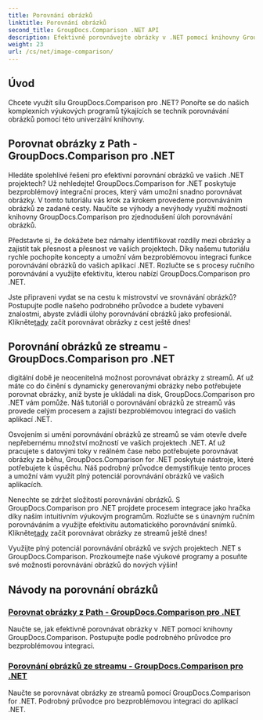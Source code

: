 ```yaml
---
title: Porovnání obrázků
linktitle: Porovnání obrázků
second_title: GroupDocs.Comparison .NET API
description: Efektivně porovnávejte obrázky v .NET pomocí knihovny GroupDocs.Comparison. Výukové programy krok za krokem pro bezproblémovou integraci z cesty nebo streamu.
weight: 23
url: /cs/net/image-comparison/
---
```


## Úvod

Chcete využít sílu GroupDocs.Comparison pro .NET? Ponořte se do našich komplexních výukových programů týkajících se technik porovnávání obrázků pomocí této univerzální knihovny.

## Porovnat obrázky z Path - GroupDocs.Comparison pro .NET

Hledáte spolehlivé řešení pro efektivní porovnání obrázků ve vašich .NET projektech? Už nehledejte! GroupDocs.Comparison for .NET poskytuje bezproblémový integrační proces, který vám umožní snadno porovnávat obrázky. V tomto tutoriálu vás krok za krokem provedeme porovnáváním obrázků ze zadané cesty. Naučíte se výhody a nevýhody využití možností knihovny GroupDocs.Comparison pro zjednodušení úloh porovnávání obrázků.

Představte si, že dokážete bez námahy identifikovat rozdíly mezi obrázky a zajistit tak přesnost a přesnost ve vašich projektech. Díky našemu tutoriálu rychle pochopíte koncepty a umožní vám bezproblémovou integraci funkce porovnávání obrázků do vašich aplikací .NET. Rozlučte se s procesy ručního porovnávání a využijte efektivitu, kterou nabízí GroupDocs.Comparison pro .NET.

 Jste připraveni vydat se na cestu k mistrovství ve srovnávání obrázků? Postupujte podle našeho podrobného průvodce a budete vybaveni znalostmi, abyste zvládli úlohy porovnávání obrázků jako profesionál. Klikněte[tady](./compare-images-from-path/) začít porovnávat obrázky z cest ještě dnes!

## Porovnání obrázků ze streamu - GroupDocs.Comparison pro .NET

digitální době je neocenitelná možnost porovnávat obrázky z streamů. Ať už máte co do činění s dynamicky generovanými obrázky nebo potřebujete porovnat obrázky, aniž byste je ukládali na disk, GroupDocs.Comparison pro .NET vám pomůže. Náš tutoriál o porovnávání obrázků ze streamů vás provede celým procesem a zajistí bezproblémovou integraci do vašich aplikací .NET.

Osvojením si umění porovnávání obrázků ze streamů se vám otevře dveře nepřebernému množství možností ve vašich projektech .NET. Ať už pracujete s datovými toky v reálném čase nebo potřebujete porovnávat obrázky za běhu, GroupDocs.Comparison for .NET poskytuje nástroje, které potřebujete k úspěchu. Náš podrobný průvodce demystifikuje tento proces a umožní vám využít plný potenciál porovnávání obrázků ve vašich aplikacích.

Nenechte se zdržet složitostí porovnávání obrázků. S GroupDocs.Comparison pro .NET projdete procesem integrace jako hračka díky našim intuitivním výukovým programům. Rozlučte se s únavným ručním porovnáváním a využijte efektivitu automatického porovnávání snímků. Klikněte[tady](./compare-images-from-stream/) začít porovnávat obrázky ze streamů ještě dnes!

Využijte plný potenciál porovnávání obrázků ve svých projektech .NET s GroupDocs.Comparison. Prozkoumejte naše výukové programy a posuňte své možnosti porovnávání obrázků do nových výšin!
## Návody na porovnání obrázků
### [Porovnat obrázky z Path - GroupDocs.Comparison pro .NET](./compare-images-from-path/)
Naučte se, jak efektivně porovnávat obrázky v .NET pomocí knihovny GroupDocs.Comparison. Postupujte podle podrobného průvodce pro bezproblémovou integraci.
### [Porovnání obrázků ze streamu - GroupDocs.Comparison pro .NET](./compare-images-from-stream/)
Naučte se porovnávat obrázky ze streamů pomocí GroupDocs.Comparison for .NET. Podrobný průvodce pro bezproblémovou integraci do aplikací .NET.